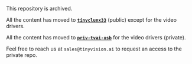This repository is archived.

All the content has moved to [**`tinyclunx33`**](https://github.com/tinyvision-ai-inc/tinyclunx33/) (public) except for the video drivers.

All the content has moved to [**`priv-tvai-usb`**](https://github.com/tinyvision-ai-inc/priv-tvai-usb/) for the video drivers (private).

Feel free to reach us at `sales@tinyvision.ai` to request an access to the private repo.
